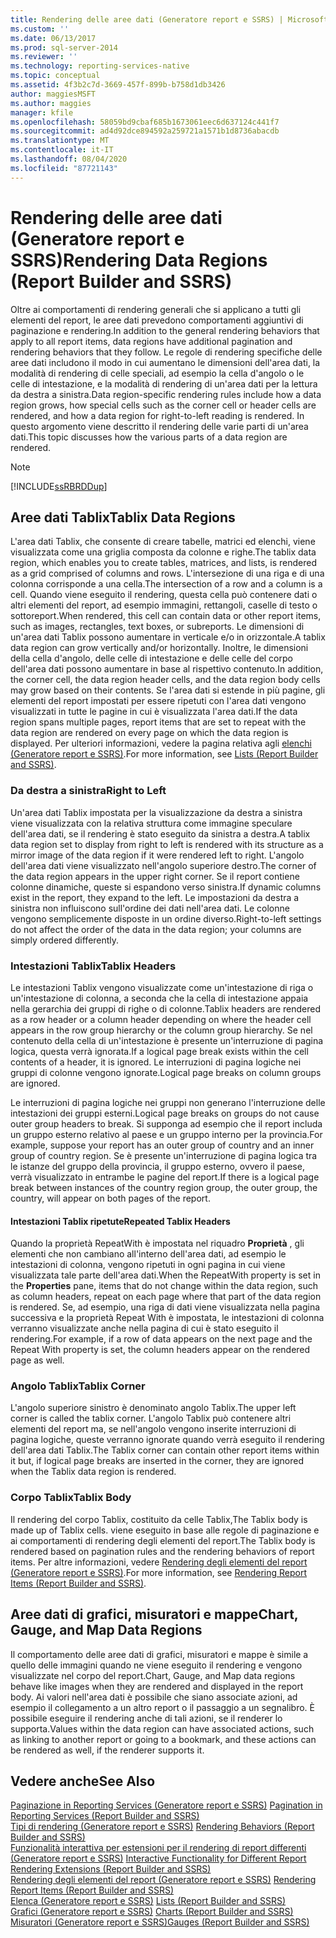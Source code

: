 ```yaml
---
title: Rendering delle aree dati (Generatore report e SSRS) | Microsoft Docs
ms.custom: ''
ms.date: 06/13/2017
ms.prod: sql-server-2014
ms.reviewer: ''
ms.technology: reporting-services-native
ms.topic: conceptual
ms.assetid: 4f3b2c7d-3669-457f-899b-b758d1db3426
author: maggiesMSFT
ms.author: maggies
manager: kfile
ms.openlocfilehash: 58059bd9cbaf685b1673061eec6d637124c441f7
ms.sourcegitcommit: ad4d92dce894592a259721a1571b1d8736abacdb
ms.translationtype: MT
ms.contentlocale: it-IT
ms.lasthandoff: 08/04/2020
ms.locfileid: "87721143"
---
```

# <a name="rendering-data-regions-report-builder-and-ssrs"></a><span data-ttu-id="85886-102">Rendering delle aree dati (Generatore report e SSRS)</span><span class="sxs-lookup"><span data-stu-id="85886-102">Rendering Data Regions (Report Builder and SSRS)</span></span>
  <span data-ttu-id="85886-103">Oltre ai comportamenti di rendering generali che si applicano a tutti gli elementi del report, le aree dati prevedono comportamenti aggiuntivi di paginazione e rendering.</span><span class="sxs-lookup"><span data-stu-id="85886-103">In addition to the general rendering behaviors that apply to all report items, data regions have additional pagination and rendering behaviors that they follow.</span></span> <span data-ttu-id="85886-104">Le regole di rendering specifiche delle aree dati includono il modo in cui aumentano le dimensioni dell'area dati, la modalità di rendering di celle speciali, ad esempio la cella d'angolo o le celle di intestazione, e la modalità di rendering di un'area dati per la lettura da destra a sinistra.</span><span class="sxs-lookup"><span data-stu-id="85886-104">Data region-specific rendering rules include how a data region grows, how special cells such as the corner cell or header cells are rendered, and how a data region for right-to-left reading is rendered.</span></span> <span data-ttu-id="85886-105">In questo argomento viene descritto il rendering delle varie parti di un'area dati.</span><span class="sxs-lookup"><span data-stu-id="85886-105">This topic discusses how the various parts of a data region are rendered.</span></span>  
  
> [!NOTE]  
>  [!INCLUDE[ssRBRDDup](../../includes/ssrbrddup-md.md)]  
  
## <a name="tablix-data-regions"></a><span data-ttu-id="85886-106">Aree dati Tablix</span><span class="sxs-lookup"><span data-stu-id="85886-106">Tablix Data Regions</span></span>  
 <span data-ttu-id="85886-107">L'area dati Tablix, che consente di creare tabelle, matrici ed elenchi, viene visualizzata come una griglia composta da colonne e righe.</span><span class="sxs-lookup"><span data-stu-id="85886-107">The tablix data region, which enables you to create tables, matrices, and lists, is rendered as a grid comprised of columns and rows.</span></span> <span data-ttu-id="85886-108">L'intersezione di una riga e di una colonna corrisponde a una cella.</span><span class="sxs-lookup"><span data-stu-id="85886-108">The intersection of a row and a column is a cell.</span></span> <span data-ttu-id="85886-109">Quando viene eseguito il rendering, questa cella può contenere dati o altri elementi del report, ad esempio immagini, rettangoli, caselle di testo o sottoreport.</span><span class="sxs-lookup"><span data-stu-id="85886-109">When rendered, this cell can contain data or other report items, such as images, rectangles, text boxes, or subreports.</span></span> <span data-ttu-id="85886-110">Le dimensioni di un'area dati Tablix possono aumentare in verticale e/o in orizzontale.</span><span class="sxs-lookup"><span data-stu-id="85886-110">A tablix data region can grow vertically and/or horizontally.</span></span> <span data-ttu-id="85886-111">Inoltre, le dimensioni della cella d'angolo, delle celle di intestazione e delle celle del corpo dell'area dati possono aumentare in base al rispettivo contenuto.</span><span class="sxs-lookup"><span data-stu-id="85886-111">In addition, the corner cell, the data region header cells, and the data region body cells may grow based on their contents.</span></span> <span data-ttu-id="85886-112">Se l'area dati si estende in più pagine, gli elementi del report impostati per essere ripetuti con l'area dati vengono visualizzati in tutte le pagine in cui è visualizzata l'area dati.</span><span class="sxs-lookup"><span data-stu-id="85886-112">If the data region spans multiple pages, report items that are set to repeat with the data region are rendered on every page on which the data region is displayed.</span></span> <span data-ttu-id="85886-113">Per ulteriori informazioni, vedere la pagina relativa agli [elenchi &#40;Generatore report e SSRS&#41;](tables-matrices-and-lists-report-builder-and-ssrs.md).</span><span class="sxs-lookup"><span data-stu-id="85886-113">For more information, see [Lists &#40;Report Builder and SSRS&#41;](tables-matrices-and-lists-report-builder-and-ssrs.md).</span></span>  
  
### <a name="right-to-left"></a><span data-ttu-id="85886-114">Da destra a sinistra</span><span class="sxs-lookup"><span data-stu-id="85886-114">Right to Left</span></span>  
 <span data-ttu-id="85886-115">Un'area dati Tablix impostata per la visualizzazione da destra a sinistra viene visualizzata con la relativa struttura come immagine speculare dell'area dati, se il rendering è stato eseguito da sinistra a destra.</span><span class="sxs-lookup"><span data-stu-id="85886-115">A tablix data region set to display from right to left is rendered with its structure as a mirror image of the data region if it were rendered left to right.</span></span> <span data-ttu-id="85886-116">L'angolo dell'area dati viene visualizzato nell'angolo superiore destro.</span><span class="sxs-lookup"><span data-stu-id="85886-116">The corner of the data region appears in the upper right corner.</span></span> <span data-ttu-id="85886-117">Se il report contiene colonne dinamiche, queste si espandono verso sinistra.</span><span class="sxs-lookup"><span data-stu-id="85886-117">If dynamic columns exist in the report, they expand to the left.</span></span> <span data-ttu-id="85886-118">Le impostazioni da destra a sinistra non influiscono sull'ordine dei dati nell'area dati. Le colonne vengono semplicemente disposte in un ordine diverso.</span><span class="sxs-lookup"><span data-stu-id="85886-118">Right-to-left settings do not affect the order of the data in the data region; your columns are simply ordered differently.</span></span>  
  
### <a name="tablix-headers"></a><span data-ttu-id="85886-119">Intestazioni Tablix</span><span class="sxs-lookup"><span data-stu-id="85886-119">Tablix Headers</span></span>  
 <span data-ttu-id="85886-120">Le intestazioni Tablix vengono visualizzate come un'intestazione di riga o un'intestazione di colonna, a seconda che la cella di intestazione appaia nella gerarchia dei gruppi di righe o di colonne.</span><span class="sxs-lookup"><span data-stu-id="85886-120">Tablix headers are rendered as a row header or a column header depending on where the header cell appears in the row group hierarchy or the column group hierarchy.</span></span> <span data-ttu-id="85886-121">Se nel contenuto della cella di un'intestazione è presente un'interruzione di pagina logica, questa verrà ignorata.</span><span class="sxs-lookup"><span data-stu-id="85886-121">If a logical page break exists within the cell contents of a header, it is ignored.</span></span> <span data-ttu-id="85886-122">Le interruzioni di pagina logiche nei gruppi di colonne vengono ignorate.</span><span class="sxs-lookup"><span data-stu-id="85886-122">Logical page breaks on column groups are ignored.</span></span>  
  
 <span data-ttu-id="85886-123">Le interruzioni di pagina logiche nei gruppi non generano l'interruzione delle intestazioni dei gruppi esterni.</span><span class="sxs-lookup"><span data-stu-id="85886-123">Logical page breaks on groups do not cause outer group headers to break.</span></span> <span data-ttu-id="85886-124">Si supponga ad esempio che il report includa un gruppo esterno relativo al paese e un gruppo interno per la provincia.</span><span class="sxs-lookup"><span data-stu-id="85886-124">For example, suppose your report has an outer group of country and an inner group of country region.</span></span> <span data-ttu-id="85886-125">Se è presente un'interruzione di pagina logica tra le istanze del gruppo della provincia, il gruppo esterno, ovvero il paese, verrà visualizzato in entrambe le pagine del report.</span><span class="sxs-lookup"><span data-stu-id="85886-125">If there is a logical page break between instances of the country region group, the outer group, the country, will appear on both pages of the report.</span></span>  
  
#### <a name="repeated-tablix-headers"></a><span data-ttu-id="85886-126">Intestazioni Tablix ripetute</span><span class="sxs-lookup"><span data-stu-id="85886-126">Repeated Tablix Headers</span></span>  
 <span data-ttu-id="85886-127">Quando la proprietà RepeatWith è impostata nel riquadro **Proprietà** , gli elementi che non cambiano all'interno dell'area dati, ad esempio le intestazioni di colonna, vengono ripetuti in ogni pagina in cui viene visualizzata tale parte dell'area dati.</span><span class="sxs-lookup"><span data-stu-id="85886-127">When the RepeatWith property is set in the **Properties** pane, items that do not change within the data region, such as column headers, repeat on each page where that part of the data region is rendered.</span></span> <span data-ttu-id="85886-128">Se, ad esempio, una riga di dati viene visualizzata nella pagina successiva e la proprietà Repeat With è impostata, le intestazioni di colonna verranno visualizzate anche nella pagina di cui è stato eseguito il rendering.</span><span class="sxs-lookup"><span data-stu-id="85886-128">For example, if a row of data appears on the next page and the Repeat With property is set, the column headers appear on the rendered page as well.</span></span>  
  
### <a name="tablix-corner"></a><span data-ttu-id="85886-129">Angolo Tablix</span><span class="sxs-lookup"><span data-stu-id="85886-129">Tablix Corner</span></span>  
 <span data-ttu-id="85886-130">L'angolo superiore sinistro è denominato angolo Tablix.</span><span class="sxs-lookup"><span data-stu-id="85886-130">The upper left corner is called the tablix corner.</span></span> <span data-ttu-id="85886-131">L'angolo Tablix può contenere altri elementi del report ma, se nell'angolo vengono inserite interruzioni di pagina logiche, queste verranno ignorate quando verrà eseguito il rendering dell'area dati Tablix.</span><span class="sxs-lookup"><span data-stu-id="85886-131">The Tablix corner can contain other report items within it but, if logical page breaks are inserted in the corner, they are ignored when the Tablix data region is rendered.</span></span>  
  
### <a name="tablix-body"></a><span data-ttu-id="85886-132">Corpo Tablix</span><span class="sxs-lookup"><span data-stu-id="85886-132">Tablix Body</span></span>  
 <span data-ttu-id="85886-133">Il rendering del corpo Tablix, costituito da celle Tablix,</span><span class="sxs-lookup"><span data-stu-id="85886-133">The Tablix body is made up of Tablix cells.</span></span> <span data-ttu-id="85886-134">viene eseguito in base alle regole di paginazione e ai comportamenti di rendering degli elementi del report.</span><span class="sxs-lookup"><span data-stu-id="85886-134">The Tablix body is rendered based on pagination rules and the rendering behaviors of report items.</span></span> <span data-ttu-id="85886-135">Per altre informazioni, vedere [Rendering degli elementi del report &#40;Generatore report e SSRS&#41;](rendering-report-items-report-builder-and-ssrs.md).</span><span class="sxs-lookup"><span data-stu-id="85886-135">For more information, see [Rendering Report Items &#40;Report Builder and SSRS&#41;](rendering-report-items-report-builder-and-ssrs.md).</span></span>  
  
## <a name="chart-gauge-and-map-data-regions"></a><span data-ttu-id="85886-136">Aree dati di grafici, misuratori e mappe</span><span class="sxs-lookup"><span data-stu-id="85886-136">Chart, Gauge, and Map Data Regions</span></span>  
 <span data-ttu-id="85886-137">Il comportamento delle aree dati di grafici, misuratori e mappe è simile a quello delle immagini quando ne viene eseguito il rendering e vengono visualizzate nel corpo del report.</span><span class="sxs-lookup"><span data-stu-id="85886-137">Chart, Gauge, and Map data regions behave like images when they are rendered and displayed in the report body.</span></span> <span data-ttu-id="85886-138">Ai valori nell'area dati è possibile che siano associate azioni, ad esempio il collegamento a un altro report o il passaggio a un segnalibro. È possibile eseguire il rendering anche di tali azioni, se il renderer lo supporta.</span><span class="sxs-lookup"><span data-stu-id="85886-138">Values within the data region can have associated actions, such as linking to another report or going to a bookmark, and these actions can be rendered as well, if the renderer supports it.</span></span>  
  
## <a name="see-also"></a><span data-ttu-id="85886-139">Vedere anche</span><span class="sxs-lookup"><span data-stu-id="85886-139">See Also</span></span>  
 <span data-ttu-id="85886-140">[Paginazione in Reporting Services &#40;Generatore report e SSRS&#41;](pagination-in-reporting-services-report-builder-and-ssrs.md) </span><span class="sxs-lookup"><span data-stu-id="85886-140">[Pagination in Reporting Services &#40;Report Builder  and SSRS&#41;](pagination-in-reporting-services-report-builder-and-ssrs.md) </span></span>  
 <span data-ttu-id="85886-141">[Tipi di rendering &#40;Generatore report e SSRS&#41;](rendering-behaviors-report-builder-and-ssrs.md) </span><span class="sxs-lookup"><span data-stu-id="85886-141">[Rendering Behaviors &#40;Report Builder  and SSRS&#41;](rendering-behaviors-report-builder-and-ssrs.md) </span></span>  
 <span data-ttu-id="85886-142">[Funzionalità interattiva per estensioni per il rendering di report differenti &#40;Generatore report e SSRS&#41;](../report-builder/interactive-functionality-different-report-rendering-extensions.md) </span><span class="sxs-lookup"><span data-stu-id="85886-142">[Interactive Functionality for Different Report Rendering Extensions &#40;Report Builder and SSRS&#41;](../report-builder/interactive-functionality-different-report-rendering-extensions.md) </span></span>  
 <span data-ttu-id="85886-143">[Rendering degli elementi del report &#40;Generatore report e SSRS&#41;](rendering-report-items-report-builder-and-ssrs.md) </span><span class="sxs-lookup"><span data-stu-id="85886-143">[Rendering Report Items &#40;Report Builder and SSRS&#41;](rendering-report-items-report-builder-and-ssrs.md) </span></span>  
 <span data-ttu-id="85886-144">[Elenca &#40;Generatore report e SSRS&#41;](tables-matrices-and-lists-report-builder-and-ssrs.md) </span><span class="sxs-lookup"><span data-stu-id="85886-144">[Lists &#40;Report Builder and SSRS&#41;](tables-matrices-and-lists-report-builder-and-ssrs.md) </span></span>  
 <span data-ttu-id="85886-145">[Grafici &#40;Generatore report e SSRS&#41;](charts-report-builder-and-ssrs.md) </span><span class="sxs-lookup"><span data-stu-id="85886-145">[Charts &#40;Report Builder and SSRS&#41;](charts-report-builder-and-ssrs.md) </span></span>  
 [<span data-ttu-id="85886-146">Misuratori &#40;Generatore report e SSRS&#41;</span><span class="sxs-lookup"><span data-stu-id="85886-146">Gauges &#40;Report Builder and SSRS&#41;</span></span>](gauges-report-builder-and-ssrs.md)  
  
  
